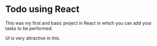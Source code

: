 # Todo using React 

This was my first and basic project in React in which you can add your tasks to be performed.   

UI is very attractive in this.






     


























































 


   
  





 




 





 



 




 














 



















































































